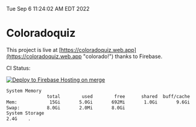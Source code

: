 Tue Sep  6 11:24:02 AM EDT 2022

# Coloradoquiz


This project is live at [https://coloradoquiz.web.app](https://coloradoquiz.web.app "colorado!") thanks to Firebase.

CI Status: 

[![Deploy to Firebase Hosting on merge](https://github.com/teamkushal/coloradoquiz/actions/workflows/firebase-hosting-merge.yml/badge.svg)](https://github.com/teamkushal/coloradoquiz/actions/workflows/firebase-hosting-merge.yml)

```bash
System Memory
               total        used        free      shared  buff/cache   available
Mem:            15Gi       5.0Gi       692Mi       1.0Gi       9.6Gi       8.9Gi
Swap:          8.0Gi       2.0Mi       8.0Gi
System Storage
2.4G	.
```
